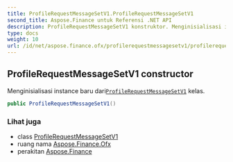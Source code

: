 ```yaml
---
title: ProfileRequestMessageSetV1.ProfileRequestMessageSetV1
second_title: Aspose.Finance untuk Referensi .NET API
description: ProfileRequestMessageSetV1 konstruktor. Menginisialisasi instance baru dariProfileRequestMessageSetV1 kelas.
type: docs
weight: 10
url: /id/net/aspose.finance.ofx/profilerequestmessagesetv1/profilerequestmessagesetv1/
---
```

## ProfileRequestMessageSetV1 constructor

Menginisialisasi instance baru dari[`ProfileRequestMessageSetV1`](../) kelas.

```csharp
public ProfileRequestMessageSetV1()
```

### Lihat juga

* class [ProfileRequestMessageSetV1](../)
* ruang nama [Aspose.Finance.Ofx](../../profilerequestmessagesetv1/)
* perakitan [Aspose.Finance](../../../)


